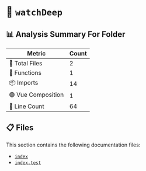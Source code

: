 # 📁 `watchDeep`

## 📊 Analysis Summary For Folder

| Metric | Count |
|--------|-------|
| 📁 Total Files | 2 |
| 🔧 Functions | 1 |
| 📦 Imports | 14 |
| 🟢 Vue Composition | 1 |
| 🔢 Line Count | 64 |


## 📋 Files

This section contains the following documentation files:

- [`index`](./index.md)
- [`index.test`](./index.test.md)